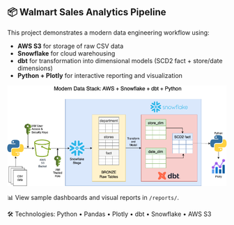 ## 📦 Walmart Sales Analytics Pipeline

This project demonstrates a modern data engineering workflow using:

- **AWS S3** for storage of raw CSV data
- **Snowflake** for cloud warehousing
- **dbt** for transformation into dimensional models (SCD2 fact + store/date dimensions)
- **Python + Plotly** for interactive reporting and visualization

![Architecture Diagram](./Walmart_end-to-end.drawio.png)

📊 View sample dashboards and visual reports in `/reports/`.

🛠️ Technologies: Python • Pandas • Plotly • dbt • Snowflake • AWS S3

